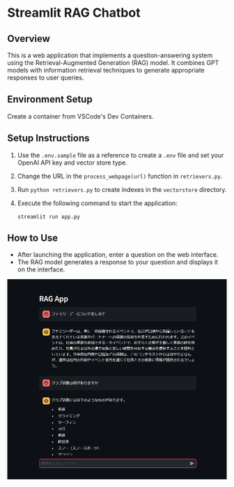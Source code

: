 # Streamlit RAG Chatbot

## Overview
This is a web application that implements a question-answering system using the Retrieval-Augmented Generation (RAG) model.
It combines GPT models with information retrieval techniques to generate appropriate responses to user queries.

## Environment Setup

Create a container from VSCode's Dev Containers.

## Setup Instructions

1. Use the `.env.sample` file as a reference to create a `.env` file and set your OpenAI API key and vector store type.

2. Change the URL in the `process_webpage(url)` function in `retrievers.py`.

3. Run `python retrievers.py` to create indexes in the `vectorstore` directory.

4. Execute the following command to start the application:
   ```
   streamlit run app.py
   ```

## How to Use

* After launching the application, enter a question on the web interface.
* The RAG model generates a response to your question and displays it on the interface.

![demo](imgs/demo.jpg)
